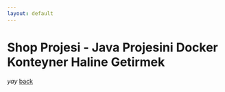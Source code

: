 ```yaml
---
layout: default
---
```

# Shop Projesi - Java Projesini Docker Konteyner Haline Getirmek


_yay_
[back](https://microservice-base.github.io/)
